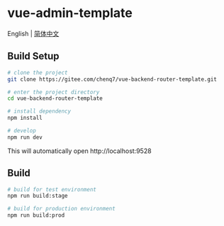 # vue-admin-template

English | [简体中文](./README-zh.md)

## Build Setup


```bash
# clone the project
git clone https://gitee.com/chenq7/vue-backend-router-template.git

# enter the project directory
cd vue-backend-router-template

# install dependency
npm install

# develop
npm run dev
```

This will automatically open http://localhost:9528

## Build

```bash
# build for test environment
npm run build:stage

# build for production environment
npm run build:prod
```
